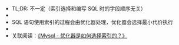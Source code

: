 - TL;DR: 不一定（索引选择和编写 SQL 时的字段顺序无关）  
-  
- SQL 语句使用索引的过程会由优化器处理，优化器会选择最小代价执行  
-  
- 关联阅读：[《Mysql - 优化器是如何选择索引的？》](https://www.cnblogs.com/25-lH/p/10973309.html)  
